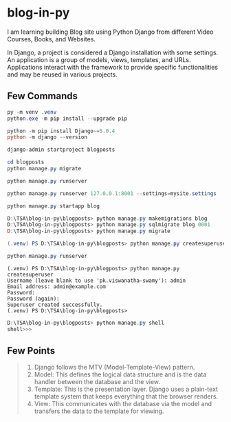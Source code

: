 # blog-in-py

I am learning building Blog site using Python Django from different Video Courses, Books, and Websites.

In Django, a project is considered a Django installation with some settings. An application is a group of models, views, templates, and URLs. Applications interact with the framework to provide specific functionalities and may be reused in various projects.

## Few Commands

```powershell
py -m venv .venv
python.exe -m pip install --upgrade pip

python -m pip install Django~=5.0.4
python -m django --version

django-admin startproject blogposts

cd blogposts
python manage.py migrate

python manage.py runserver

python manage.py runserver 127.0.0.1:8001 --settings=mysite.settings

python manage.py startapp blog

D:\TSA\blog-in-py\blogposts> python manage.py makemigrations blog
D:\TSA\blog-in-py\blogposts> python manage.py sqlmigrate blog 0001
D:\TSA\blog-in-py\blogposts> python manage.py migrate

(.venv) PS D:\TSA\blog-in-py\blogposts> python manage.py createsuperuser

python manage.py runserver
```

```text
(.venv) PS D:\TSA\blog-in-py\blogposts> python manage.py createsuperuser
Username (leave blank to use 'pk.viswanatha-swamy'): admin
Email address: admin@example.com
Password:
Password (again):
Superuser created successfully.
(.venv) PS D:\TSA\blog-in-py\blogposts>
```

```powershell
D:\TSA\blog-in-py\blogposts> python manage.py shell
shell>>>
```

## Few Points

> 1. Django follows the MTV (Model-Template-View) pattern.
> 1. Model: This defines the logical data structure and is the data handler between the database and the view.
> 1. Template: This is the presentation layer. Django uses a plain-text template system that keeps everything that the browser renders.
> 1. View: This communicates with the database via the model and transfers the data to the template for viewing.
